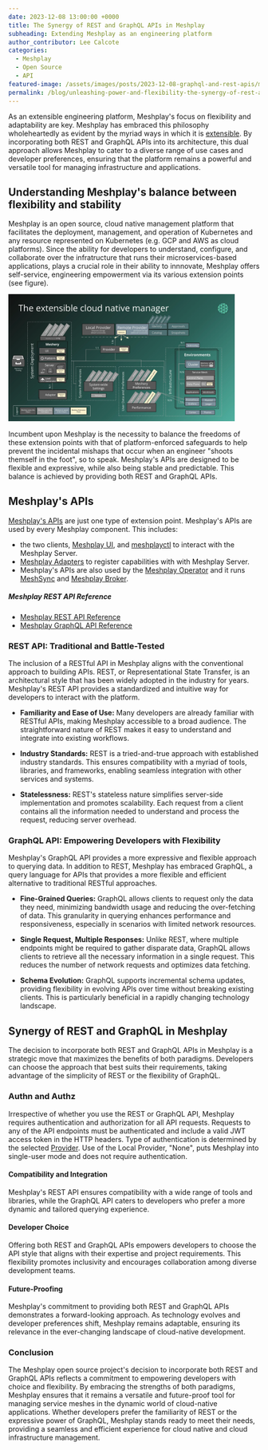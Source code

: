 ```yaml
---
date: 2023-12-08 13:00:00 +0000
title: The Synergy of REST and GraphQL APIs in Meshplay
subheading: Extending Meshplay as an engineering platform
author_contributor: Lee Calcote
categories:
  - Meshplay
  - Open Source
  - API
featured-image: /assets/images/posts/2023-12-08-graphql-and-rest-apis/meshplay-apis.jpeg
permalink: /blog/unleashing-power-and-flexibility-the-synergy-of-rest-and-graphql-in-meshplay
---
```


As an extensible engineering platform, Meshplay's focus on flexibility and adaptability are key. Meshplay has embraced this philosophy wholeheartedly as evident by the myriad ways in which it is [extensible](https://meshplay.github.io/docs/extensibility). By incorporating both REST and GraphQL APIs into its architecture, this dual approach allows Meshplay to cater to a diverse range of use cases and developer preferences, ensuring that the platform remains a powerful and versatile tool for managing infrastructure and applications.

## Understanding Meshplay's balance between flexibility and stability

Meshplay is an open source, cloud native management platform that facilitates the deployment, management, and operation of Kubernetes and any resource represented on Kubernetes (e.g. GCP and AWS as cloud platforms). Since the ability for developers to understand, configure, and collaborate over the infratructure that runs their microservices-based applications, plays a crucial role in their ability to innnovate, Meshplay offers self-service, engineering empowerment via its various extension points (see figure).

<img alt="Meshplay Extension Points" src="/assets/images/posts/2023-12-08-graphql-and-rest-apis/meshplay-extension-points.webp" width="90%" />

Incumbent upon Meshplay is the necessity to balance the freedoms of these extension points with that of platform-enforced safeguards to help prevent the incidental mishaps that occur when an engineer "shoots themself in the foot", so to speak. Meshplay's APIs are designed to be flexible and expressive, while also being stable and predictable. This balance is achieved by providing both REST and GraphQL APIs.

## Meshplay's APIs

[Meshplay's APIs](https://meshplay.github.io/docs/extensibility/api) are just one type of extension point. Meshplay's APIs are used by every Meshplay component. This includes:

- the two clients, [Meshplay UI](https://meshplay.github.io/docs/concepts/architecture), and [meshplayctl](https://meshplay.github.io/docs/reference/meshplayctl) to interact with the Meshplay Server.
- [Meshplay Adapters](https://meshplay.github.io/docs/concepts/architecture/adapters) to register capabilities with with Meshplay Server.
- Meshplay's APIs are also used by the [Meshplay Operator](https://meshplay.github.io/docs/concepts/architecture/operator) and it runs [MeshSync](https://meshplay.github.io/docs/concepts/architecture/broker) and [Meshplay Broker](https://meshplay.github.io/docs/concepts/architecture/broker).

<div class="callout">
<h5>Meshplay REST API Reference</h5>
<ul><li><a href="(https://meshplay.github.io/docs/reference/rest-apis">Meshplay REST API Reference</a></li>
<li><a href="(https://meshplay.github.io/docs/reference/graphql-apis">Meshplay GraphQL API Reference</a></li>
</ul>
</div>

### REST API: Traditional and Battle-Tested

The inclusion of a RESTful API in Meshplay aligns with the conventional approach to building APIs. REST, or Representational State Transfer, is an architectural style that has been widely adopted in the industry for years. Meshplay's REST API provides a standardized and intuitive way for developers to interact with the platform.

- **Familiarity and Ease of Use:** Many developers are already familiar with RESTful APIs, making Meshplay accessible to a broad audience. The straightforward nature of REST makes it easy to understand and integrate into existing workflows.

- **Industry Standards:** REST is a tried-and-true approach with established industry standards. This ensures compatibility with a myriad of tools, libraries, and frameworks, enabling seamless integration with other services and systems.

- **Statelessness:** REST's stateless nature simplifies server-side implementation and promotes scalability. Each request from a client contains all the information needed to understand and process the request, reducing server overhead.

### GraphQL API: Empowering Developers with Flexibility

Meshplay's GraphQL API provides a more expressive and flexible approach to querying data. In addition to REST, Meshplay has embraced GraphQL, a query language for APIs that provides a more flexible and efficient alternative to traditional RESTful approaches.

- **Fine-Grained Queries:** GraphQL allows clients to request only the data they need, minimizing bandwidth usage and reducing the over-fetching of data. This granularity in querying enhances performance and responsiveness, especially in scenarios with limited network resources.

- **Single Request, Multiple Responses:** Unlike REST, where multiple endpoints might be required to gather disparate data, GraphQL allows clients to retrieve all the necessary information in a single request. This reduces the number of network requests and optimizes data fetching.

- **Schema Evolution:** GraphQL supports incremental schema updates, providing flexibility in evolving APIs over time without breaking existing clients. This is particularly beneficial in a rapidly changing technology landscape.

## Synergy of REST and GraphQL in Meshplay

The decision to incorporate both REST and GraphQL APIs in Meshplay is a strategic move that maximizes the benefits of both paradigms. Developers can choose the approach that best suits their requirements, taking advantage of the simplicity of REST or the flexibility of GraphQL.

### Authn and Authz

Irrespective of whether you use the REST or GraphQL API, Meshplay requires authentication and authorization for all API requests. Requests to any of the API endpoints must be authenticated and include a valid JWT access token in the HTTP headers. Type of authentication is determined by the selected [Provider](https://meshplay.github.io/docs/extensibility/providers). Use of the Local Provider, "None", puts Meshplay into single-user mode and does not require authentication.

#### Compatibility and Integration

Meshplay's REST API ensures compatibility with a wide range of tools and libraries, while the GraphQL API caters to developers who prefer a more dynamic and tailored querying experience.

#### Developer Choice

Offering both REST and GraphQL APIs empowers developers to choose the API style that aligns with their expertise and project requirements. This flexibility promotes inclusivity and encourages collaboration among diverse development teams.

#### Future-Proofing

Meshplay's commitment to providing both REST and GraphQL APIs demonstrates a forward-looking approach. As technology evolves and developer preferences shift, Meshplay remains adaptable, ensuring its relevance in the ever-changing landscape of cloud-native development.

### Conclusion

The Meshplay open source project's decision to incorporate both REST and GraphQL APIs reflects a commitment to empowering developers with choice and flexibility. By embracing the strengths of both paradigms, Meshplay ensures that it remains a versatile and future-proof tool for managing service meshes in the dynamic world of cloud-native applications. Whether developers prefer the familiarity of REST or the expressive power of GraphQL, Meshplay stands ready to meet their needs, providing a seamless and efficient experience for cloud native and cloud infrastructure management.